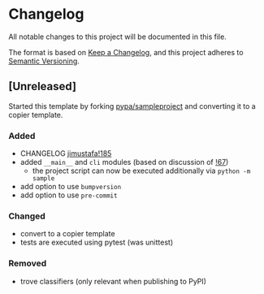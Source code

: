 # Changelog

All notable changes to this project will be documented in this file.

The format is based on [Keep a Changelog](https://keepachangelog.com/en/1.1.0/),
and this project adheres to [Semantic Versioning](https://semver.org/spec/v2.0.0.html).

## [Unreleased]

Started this template by forking [pypa/sampleproject](https://github.com/pypa/sampleproject) and converting it to a copier template.

### Added

- CHANGELOG [jimustafa](https://github.com/jimustafa)[!185](https://github.com/pypa/sampleproject/pull/185)
- added `__main__` and `cli` modules (based on discussion of [!67](https://github.com/pypa/sampleproject/pull/67))
  - the project script can now be executed additionally via `python -m sample`
- add option to use `bumpversion`
- add option to use `pre-commit`

### Changed

- convert to a copier template
- tests are executed using pytest (was unittest)

### Removed

- trove classifiers (only relevant when publishing to PyPI)

<!-- [unreleased]: https://github.com/jannismain/pypa-sampleproject/compare/v0.0.2...HEAD -->
<!-- [0.0.2]: https://github.com/jannismain/pypa-sampleproject/compare/v0.0.1...v0.0.2 -->
<!-- [0.0.1]: https://github.com/jannismain/pypa-sampleproject/releases/tag/v0.0.1 -->
